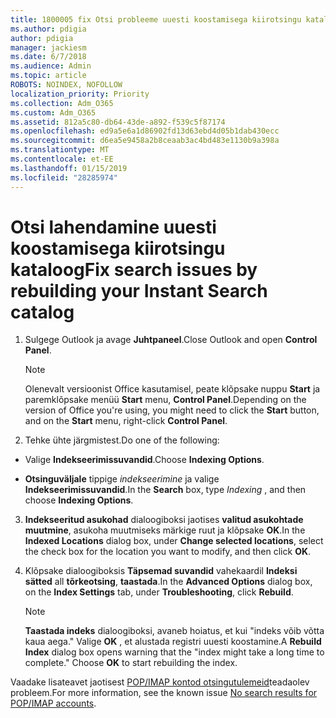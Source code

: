 ```yaml
---
title: 1800005 fix Otsi probleeme uuesti koostamisega kiirotsingu kataloog
ms.author: pdigia
author: pdigia
manager: jackiesm
ms.date: 6/7/2018
ms.audience: Admin
ms.topic: article
ROBOTS: NOINDEX, NOFOLLOW
localization_priority: Priority
ms.collection: Adm_O365
ms.custom: Adm_O365
ms.assetid: 812a5c80-db64-43de-a892-f539c5f87174
ms.openlocfilehash: ed9a5e6a1d86902fd13d63ebd4d05b1dab430ecc
ms.sourcegitcommit: d6ea5e9458a2b8ceaab3ac4bd483e1130b9a398a
ms.translationtype: MT
ms.contentlocale: et-EE
ms.lasthandoff: 01/15/2019
ms.locfileid: "28285974"
---
```

# <a name="fix-search-issues-by-rebuilding-your-instant-search-catalog"></a><span data-ttu-id="0e748-102">Otsi lahendamine uuesti koostamisega kiirotsingu kataloog</span><span class="sxs-lookup"><span data-stu-id="0e748-102">Fix search issues by rebuilding your Instant Search catalog</span></span>

1. <span data-ttu-id="0e748-103">Sulgege Outlook ja avage **Juhtpaneel**.</span><span class="sxs-lookup"><span data-stu-id="0e748-103">Close Outlook and open **Control Panel**.</span></span>
    
    > [!NOTE]
    > <span data-ttu-id="0e748-104">Olenevalt versioonist Office kasutamisel, peate klõpsake nuppu **Start** ja paremklõpsake menüü **Start** menu, **Control Panel**.</span><span class="sxs-lookup"><span data-stu-id="0e748-104">Depending on the version of Office you're using, you might need to click the **Start** button, and on the **Start** menu, right-click **Control Panel**.</span></span> 
  
2. <span data-ttu-id="0e748-105">Tehke ühte järgmistest.</span><span class="sxs-lookup"><span data-stu-id="0e748-105">Do one of the following:</span></span>
    
  - <span data-ttu-id="0e748-106">Valige **Indekseerimissuvandid**.</span><span class="sxs-lookup"><span data-stu-id="0e748-106">Choose **Indexing Options**.</span></span>
    
  - <span data-ttu-id="0e748-107">**Otsinguväljale** tippige *indekseerimine* ja valige **Indekseerimissuvandid**.</span><span class="sxs-lookup"><span data-stu-id="0e748-107">In the **Search** box, type  *Indexing*  , and then choose **Indexing Options**.</span></span>
    
3. <span data-ttu-id="0e748-108">**Indekseeritud asukohad** dialoogiboksi jaotises **valitud asukohtade muutmine**, asukoha muutmiseks märkige ruut ja klõpsake **OK**.</span><span class="sxs-lookup"><span data-stu-id="0e748-108">In the **Indexed Locations** dialog box, under **Change selected locations**, select the check box for the location you want to modify, and then click **OK**.</span></span>
    
4. <span data-ttu-id="0e748-109">Klõpsake dialoogiboksis **Täpsemad suvandid** vahekaardil **Indeksi sätted** all **tõrkeotsing**, **taastada**.</span><span class="sxs-lookup"><span data-stu-id="0e748-109">In the **Advanced Options** dialog box, on the **Index Settings** tab, under **Troubleshooting**, click **Rebuild**.</span></span>
    
    > [!NOTE]
    > <span data-ttu-id="0e748-p101">**Taastada indeks** dialoogiboksi, avaneb hoiatus, et kui "indeks võib võtta kaua aega." Valige **OK** , et alustada registri uuesti koostamine.</span><span class="sxs-lookup"><span data-stu-id="0e748-p101">A **Rebuild Index** dialog box opens warning that the "index might take a long time to complete." Choose **OK** to start rebuilding the index.</span></span> 
  
<span data-ttu-id="0e748-112">Vaadake lisateavet jaotisest [POP/IMAP kontod otsingutulemeid](https://support.office.com/article/51c9d2c7-a3db-4358-afdf-50d3a9e57039.aspx)teadaolev probleem.</span><span class="sxs-lookup"><span data-stu-id="0e748-112">For more information, see the known issue [No search results for POP/IMAP accounts](https://support.office.com/article/51c9d2c7-a3db-4358-afdf-50d3a9e57039.aspx).</span></span>
  

